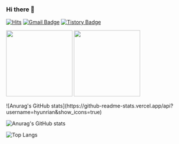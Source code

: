 ### Hi there 👋

[![Hits](https://hits.seeyoufarm.com/api/count/incr/badge.svg?url=https%3A%2F%2Fgithub.com%2Fhyunrian&count_bg=%23D7B9E3&title_bg=%23C67FE3&icon=github.svg&icon_color=%23F3F1F1&title=hits&edge_flat=false)](https://hits.seeyoufarm.com)
[![Gmail Badge](https://img.shields.io/badge/-devcseo@gmail.com-c14438?style=flat&logo=Gmail&logoColor=white&link=mailto:blmngrian@gmail.com)](mailto:devcseo@gmail.com)
[![Tistory Badge](https://img.shields.io/badge/Tech%20Blog-yellow?style=flat&logoColor=white)](https://hyunrian.tistory.com/)

<p>
  <img height="180em" src="https://github-readme-stats.vercel.app/api?username=hyunrian&show_icons=true">
  <img height="180em" src="https://github-readme-stats.vercel.app/api/top-langs/?username=hyunrian&layout=compact">
</p>
![Anurag's GitHub stats](https://github-readme-stats.vercel.app/api?username=hyunrian&show_icons=true)

![Anurag's GitHub stats](https://github-readme-stats.vercel.app/api?username=hyunrian&&show_icons=true&theme=nightowl&hide=stars,prs,issues)

![Top Langs](https://github-readme-stats.vercel.app/api/top-langs/?username=hyunrian&layout=compact)
